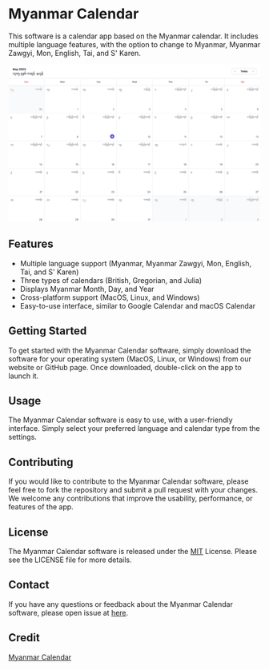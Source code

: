 # Myanmar Calendar

This software is a calendar app based on the Myanmar calendar. It includes multiple language features, with the option
to change to Myanmar, Myanmar Zawgyi, Mon, English, Tai, and S' Karen.

![Myanmar Calendar Demo Image](./exmaples/preview.png)

## Features

- Multiple language support (Myanmar, Myanmar Zawgyi, Mon, English, Tai, and S' Karen)
- Three types of calendars (British, Gregorian, and Julia)
- Displays Myanmar Month, Day, and Year
- Cross-platform support (MacOS, Linux, and Windows)
- Easy-to-use interface, similar to Google Calendar and macOS Calendar

## Getting Started

To get started with the Myanmar Calendar software, simply download the software for your operating system (MacOS, Linux,
or Windows) from our website or GitHub page. Once downloaded, double-click on the app to launch it.

## Usage

The Myanmar Calendar software is easy to use, with a user-friendly interface. Simply select your preferred language and
calendar type from the settings.

## Contributing

If you would like to contribute to the Myanmar Calendar software, please feel free to fork the repository and submit a
pull request with your changes. We welcome any contributions that improve the usability, performance, or features of the
app.

## License

The Myanmar Calendar software is released under the [MIT](./LICENSE) License. Please see the LICENSE file for more
details.

## Contact

If you have any questions or feedback about the Myanmar Calendar software, please open issue
at [here](https://github.com/amm834/myanmar_calendar/issues).

## Credit

[Myanmar Calendar](https://github.com/yan9a/mmcal)
